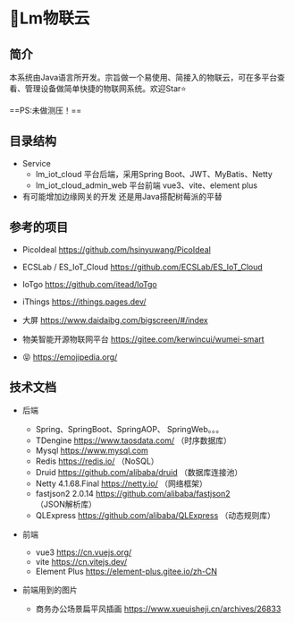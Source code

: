 # 🐎Lm物联云

## 简介

本系统由Java语言所开发。宗旨做一个易使用、简接入的物联云，可在多平台查看、管理设备做简单快捷的物联网系统。欢迎Star⭐️

==PS:未做测压！==

## 目录结构

- Service
  - lm_iot_cloud 平台后端，采用Spring Boot、JWT、MyBatis、Netty
  - lm_iot_cloud_admin_web 平台前端 vue3、vite、element plus
- 有可能增加边缘网关的开发 还是用Java搭配树莓派的平替



## 参考的项目

- PicoIdeal https://github.com/hsinyuwang/PicoIdeal

-	ECSLab / ES_IoT_Cloud   https://github.com/ECSLab/ES_IoT_Cloud

-	IoTgo https://github.com/itead/IoTgo

-	iThings https://ithings.pages.dev/

-	大屏 https://www.daidaibg.com/bigscreen/#/index

-	物美智能开源物联网平台 https://gitee.com/kerwincui/wumei-smart

- 😝 https://emojipedia.org/ 

## 技术文档



- 后端
  - Spring、SpringBoot、SpringAOP、 SpringWeb。。。 
  - TDengine https://www.taosdata.com/  （时序数据库）
  - Mysql  https://www.mysql.com
  - Redis https://redis.io/ （NoSQL）
  - Druid https://github.com/alibaba/druid （数据库连接池）
  - Netty  4.1.68.Final https://netty.io/ （网络框架）
  - fastjson2 2.0.14 https://github.com/alibaba/fastjson2 （JSON解析库）
  - QLExpress  https://github.com/alibaba/QLExpress （动态规则库）
  
- 前端
  - vue3 https://cn.vuejs.org/
  - vite https://cn.vitejs.dev/
  - Element Plus https://element-plus.gitee.io/zh-CN
- 前端用到的图片
  - 商务办公场景扁平风插画 https://www.xueuisheji.cn/archives/26833 

